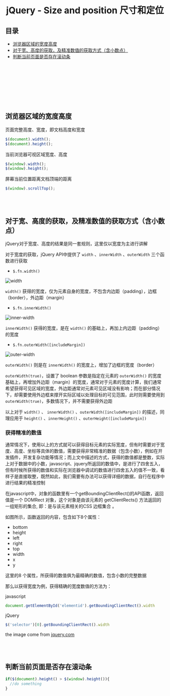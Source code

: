 # <div align="center">jQuery - Size and position 尺寸和定位</div>

## 目录

- [浏览器区域的宽度高度](#浏览器区域的宽度高度)
- [对于宽、高度的获取，及精准数值的获取方式（含小数点）](#user-content-对于宽高度的获取及精准数值的获取方式含小数点)
- [判断当前页面是否存在滚动条](#判断当前页面是否存在滚动条)




<br><br><br><br><br><br><br>


## 浏览器区域的宽度高度

页面完整高度、宽度，即文档高度和宽度
```js
$(document).width();
$(document).height();
```

当前浏览器可视区域宽度、高度
```js
$(window).width();
$(window).height();
```

屏幕当前位置距离文档顶端的距离
```js
$(window).scrollTop();
```

<br><br>

## 对于宽、高度的获取，及精准数值的获取方式（含小数点）

jQuery对于宽度、高度的结果是同一套规则，这里仅以宽度为主进行讲解 

对于宽度的获取，jQuery API中提供了 `width` 、`innerWidth` 、`outerWidth` 三个函数进行获取
 

- `$.fn.width()`

![width](https://terryz.github.io/image/document/width.png)


`width()` 获得的宽度，仅为元素自身的宽度，不包含内边距（padding），边框（border），外边距（margin）

 

- `$.fn.innerWidth()`

![inner-width](https://terryz.github.io/image/document/inner-width.png)


`innerWidth()` 获得的宽度，是在 `width()` 的基础上，再加上内边距（padding）的宽度


- `$.fn.outerWidth([includeMargin])`

![outer-width](https://terryz.github.io/image/document/outer-width.png)

`outerWidth()` 则是在 `innerWidth()` 的宽度上，增加了边框的宽度（border）

`outerWidth(true)`，设置了 boolean 参数是指定在元素的 `outerWidth()` 的宽度基础上，再增加外边距（margin）的宽度，通常对于元素的宽度计算，我们通常希望获得可见区域的宽度，外边距通常对元素可见区域没有影响；而在部分情况下，却需要使用外边框来撑开实际区域以处理目标的可见范围，此时则需要使用到 `outerWidth(true)`，多数情况下，并不需要获得外边距

以上对于 `width()` 、 `innerWidth()` 、`outerWidth([includeMargin])` 的描述，同理应用于 `height()` 、`innerHeight()` 、`outerHeight([includeMargin])`

 

### 获得精准的数值

通常情况下，使用以上的方式就可以获得目标元素的实际宽度，但有时需要对于宽度、高度、坐标等具体的数值，需要获得非常精准的数据（包含小数），例如在开发插件，开发复杂功能等情况；而上文中描述的方式，获得的数值都是整数，实际上对于数据中的小数，javascript、jquery所返回的数值中，是进行了四舍五入，但有时候所获得的数值和实际在浏览器中调试的数值进行四舍五入的值不一致，看样子是直接取整，既然如此，我们需要有办法可以获得详细的数据，自行在程序中进行结果的精准控制

在javascript中，对象的函数里有一个getBoundingClientRect()的API函数，返回值是一个 DOMRect 对象，这个对象是由该元素的 getClientRects() 方法返回的一组矩形的集合, 即：是与该元素相关的CSS 边框集合 。



如图所示，函数返回的内容，包含如下8个属性：

- bottom
- height
- left
- right
- top
- width
- x
- y

这里的8 个属性，所获得的数值俱为最精确的数值，包含小数的完整数据

那么以获得宽度为例，获得精确的宽度数值的方法为：

javascript
```js
document.getElementById('elementid').getBoundingClientRect().width
```

jQuery
```js
$('selector')[0].getBoundingClientRect().width
```
the image come from [jquery.com](jquery.com)

<br><br>

## 判断当前页面是否存在滚动条
```js
if($(document).height() > $(window).height()){
  //do something
}
```
<br><br>
